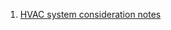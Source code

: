 1. [HVAC system consideration notes](https://github.com/BEICBIM/2016-2017ACE_CA_SD_Hoover/blob/master/Docs/TeamWorkingDocs/EngineeringTeam/20170207Notes.md)
